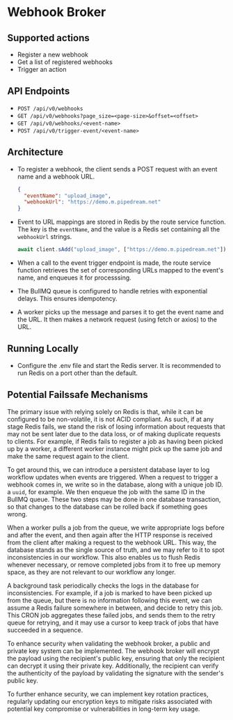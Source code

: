# Webhook Broker

## Supported actions

- Register a new webhook
- Get a list of registered webhooks
- Trigger an action

## API Endpoints

- `POST /api/v0/webhooks`
- `GET /api/v0/webhooks?page_size=<page-size>&offset=<offset>`
- `GET /api/v0/webhooks/<event-name>`
- `POST /api/v0/trigger-event/<event-name>`

## Architecture

- To register a webhook, the client sends a POST request with an event name and
  a webhook URL.

  ```json
  {
    "eventName": "upload_image",
    "webhookUrl": "https://demo.m.pipedream.net"
  }
  ```

- Event to URL mappings are stored in Redis by the route service function. The
  key is the `eventName`, and the value is a Redis set containing all the
  `webhookUrl` strings.

  ```javascript
  await client.sAdd("upload_image", ["https://demo.m.pipedream.net"]);
  ```

- When a call to the event trigger endpoint is made, the route service function
  retrieves the set of corresponding URLs mapped to the event's name, and
  enqueues it for processsing.
- The BullMQ queue is configured to handle retries with exponential delays. This
  ensures idempotency.
- A worker picks up the message and parses it to get the event name and the URL.
  It then makes a network request (using fetch or axios) to the URL.

## Running Locally

- Configure the .env file and start the Redis server. It is recommended to run
  Redis on a port other than the default.

## Potential Failssafe Mechanisms

The primary issue with relying solely on Redis is that, while it can be
configured to be non-volatile, it is not ACID compliant. As such, if at any
stage Redis fails, we stand the risk of losing information about requests that
may not be sent later due to the data loss, or of making duplicate requests to
clients. For example, if Redis fails to register a job as having been picked up
by a worker, a different worker instance might pick up the same job and make the
same request again to the client.

To get around this, we can introduce a persistent database layer to log workflow
updates when events are triggered. When a request to trigger a webhook comes in,
we write so in the database, along with a unique job ID. a `uuid`, for example.
We then enqueue the job with the same ID in the BullMQ queue. These two steps
may be done in one database transaction, so that changes to the database can be
rolled back if something goes wrong.

When a worker pulls a job from the queue, we write appropriate logs before and
after the event, and then again after the HTTP response is received from the
client after making a request to the webhook URL. This way, the database stands
as the single source of truth, and we may refer to it to spot inconsistencies in
our workflow. This also enables us to flush Redis whenever necessary, or remove
completed jobs from it to free up memory space, as they are not relevant to our
workflow any longer.

A background task periodically checks the logs in the database for
inconsistencies. For example, if a job is marked to have been picked up from the
queue, but there is no information following this event, we can assume a Redis
failure somewhere in between, and decide to retry this job. This CRON job
aggregates these failed jobs, and sends them to the retry queue for retrying,
and it may use a cursor to keep track of jobs that have succeeded in a sequence.

To enhance security when validating the webhook broker, a public and private key 
system can be implemented. The webhook broker will encrypt the payload using the 
recipient's public key, ensuring that only the recipient can decrypt it using 
their private key. Additionally, the recipient can verify the authenticity of the
payload by validating the signature with the sender's public key.

To further enhance security, we can implement key rotation practices, regularly
updating our encryption keys to mitigate risks associated with potential key
compromise or vulnerabilities in long-term key usage.
